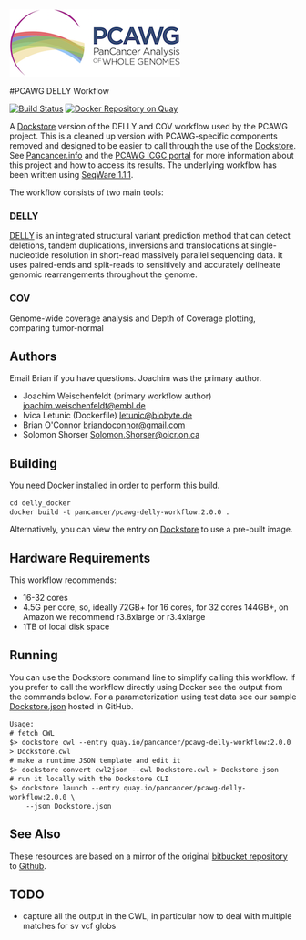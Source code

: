 ![pcawg logo](img/PCAWG-final-small.png "pcawg logo")

#PCAWG DELLY Workflow

[![Build Status](https://travis-ci.org/ICGC-TCGA-PanCancer/pcawg_delly_workflow.svg?branch=master)](https://travis-ci.org/ICGC-TCGA-PanCancer/pcawg_delly_workflow) [![Docker Repository on Quay](https://quay.io/repository/pancancer/pcawg-sanger-cgp-workflow/status "Docker Repository on Quay")](https://quay.io/repository/pancancer/pcawg-sanger-cgp-workflow)

A [Dockstore](http://dockstore.org) version of the DELLY and COV workflow used by the PCAWG project. This is a cleaned up version with PCAWG-specific components removed and designed to be easier to call through the use of the [Dockstore](http://dockstore.org). See [Pancancer.info](http://pancancer.info) and the [PCAWG ICGC portal](https://dcc.icgc.org/pcawg) for more information about this project and how to access its results. The underlying workflow has been written using [SeqWare 1.1.1](http://seqware.io).

The workflow consists of two main tools:

### DELLY

[DELLY](https://github.com/tobiasrausch/delly) is an integrated structural variant prediction method that can detect deletions, tandem duplications, inversions and translocations at single-nucleotide resolution in short-read massively parallel sequencing data. It uses paired-ends and split-reads to sensitively and accurately delineate genomic rearrangements throughout the genome.

### COV

Genome-wide coverage analysis and Depth of Coverage plotting, comparing tumor-normal

## Authors

Email Brian if you have questions.  Joachim was the primary author.

* Joachim Weischenfeldt (primary workflow author) <joachim.weischenfeldt@embl.de>
* Ivica Letunic (Dockerfile) <letunic@biobyte.de>
* Brian O'Connor <briandoconnor@gmail.com>
* Solomon Shorser <Solomon.Shorser@oicr.on.ca>

## Building

You need Docker installed in order to perform this build.

    cd delly_docker
    docker build -t pancancer/pcawg-delly-workflow:2.0.0 .

Alternatively, you can view the entry on [Dockstore](https://www.dockstore.org/containers/quay.io/pancancer/pcawg-delly-workflow) to use a pre-built image.

## Hardware Requirements

This workflow recommends:

* 16-32 cores
* 4.5G per core, so, ideally 72GB+ for 16 cores, for 32 cores 144GB+, on Amazon we recommend r3.8xlarge or r3.4xlarge
* 1TB of local disk space

## Running

You can use the Dockstore command line to simplify calling this workflow.  If you prefer to call the workflow directly using Docker see the output from the commands below.  For a parameterization using test data see our sample [Dockstore.json](https://github.com/ICGC-TCGA-PanCancer/pcawg_delly_workflow/blob/develop/delly_docker/Delly.json) hosted in GitHub.

    Usage:
    # fetch CWL
    $> dockstore cwl --entry quay.io/pancancer/pcawg-delly-workflow:2.0.0 > Dockstore.cwl
    # make a runtime JSON template and edit it
    $> dockstore convert cwl2json --cwl Dockstore.cwl > Dockstore.json
    # run it locally with the Dockstore CLI
    $> dockstore launch --entry quay.io/pancancer/pcawg-delly-workflow:2.0.0 \
        --json Dockstore.json

## See Also

These resources are based on a mirror of the original [bitbucket repository](https://bitbucket.org/weischen/pcawg-delly-workflow) to [Github](https://github.com/ICGC-TCGA-PanCancer/pcawg_delly_workflow).

## TODO

* capture all the output in the CWL, in particular how to deal with multiple matches for sv vcf globs